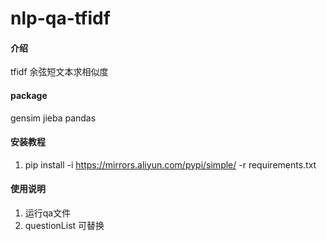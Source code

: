 # nlp-qa-tfidf

#### 介绍
tfidf
余弦短文本求相似度

#### package
gensim
jieba
pandas


#### 安装教程

1.  pip install -i https://mirrors.aliyun.com/pypi/simple/ -r requirements.txt 

#### 使用说明

1.  运行qa文件
2.  questionList 可替换
